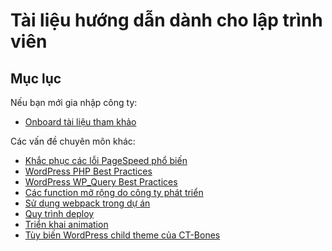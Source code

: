 # Tài liệu hướng dẫn dành cho lập trình viên

## Mục lục

Nếu bạn mới gia nhập công ty:

- [Onboard tài liệu tham khảo](onboard.md)

Các vấn đề chuyên môn khác:

- [Khắc phục các lỗi PageSpeed phổ biến](pagespeed-insights.md)
- [WordPress PHP Best Practices](wordpress-php.md)
- [WordPress WP_Query Best Practices](wp-query.md)
- [Các function mở rộng do công ty phát triển](wordpress-custom-helpers.md)
- [Sử dụng webpack trong dự án](webpack.md)
- [Quy trình deploy](deploy.md)
- [Triển khai animation](animation.md)
- [Tùy biến WordPress child theme của CT-Bones](ct-bones-child-theme.md) 
